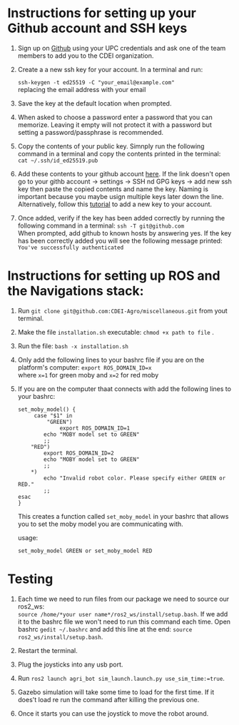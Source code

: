 # Instructions for setting up your Github account and SSH keys

1. Sign up on [Github](https://github.com/) using your UPC credentials and ask one of the team members to add you to the CDEI organization.
   
3. Create a a new ssh key for your account. In a terminal and run:

    `ssh-keygen -t ed25519 -C "your_email@example.com"` \
      replacing the email address with your email 
    
3. Save the key at the default location when prompted.
 
4. When asked to choose a password enter a password that you can memorize. Leaving it empty will not protect it with a password but setting a password/passphrase is recommended.

5. Copy the contents of your public key. Simnply run the following command in a terminal and copy the contents printed in the terminal:\
    `cat ~/.ssh/id_ed25519.pub`

 6. Add these contents to your github account [here](https://github.com/settings/keys). 
If the link doesn't open go to your githb account -> settings -> SSH nd GPG keys -> add new ssh key 
then paste the copied contents and name the key. Naming is important because you maybe usign multiple keys later down the line.
Alternatively, follow this [tutorial](https://docs.github.com/en/authentication/connecting-to-github-with-ssh/adding-a-new-ssh-key-to-your-github-account) to
add a new key to your account. 

7. Once added, verify if the key has been added correctly by running the following command in a terminal:
    `ssh -T git@github.com`\
      When prompted, add github to known hosts by answering yes. If the key has been correctly added  you will see the following message printed:\
      `You've successfully authenticated`

# Instructions for setting up ROS and the Navigations stack:

1. Run `git clone git@github.com:CDEI-Agro/miscellaneous.git` from yout terminal.

2. Make the file `installation.sh` executable: `chmod +x path to file` .

3. Run the file: `bash -x installation.sh`

4. Only add the following lines to your bashrc file if you are on the platform's computer: 
    `export ROS_DOMAIN_ID=x`\
    where `x=1` for green moby and `x=2` for red moby

5. If you are on the computer thaat connects with add the following lines to your bashrc:
    ````
    set_moby_model() {
         case "$1" in
             "GREEN")
                 export ROS_DOMAIN_ID=1
            echo "MOBY model set to GREEN"
            ;;
        "RED")
            export ROS_DOMAIN_ID=2
            echo "MOBY model set to GREEN"
            ;;
        *)
            echo "Invalid robot color. Please specify either GREEN or RED."
            ;;
    esac
   }
      ````
   
    This creates a function called `set_moby_model` in your bashrc that 
    allows you to set the moby model you are communicating with.
    
    usage:
    
    ````
   set_moby_model GREEN or set_moby_model RED 

# Testing

1. Each time we need to run files from our package we need to source our ros2_ws:\
 `source /home/*your user name*/ros2_ws/install/setup.bash`. If we add it to the bashrc file
we won't need to run this command each time. Open bashrc `gedit ~/.bashrc` and add this line at the end: `source ros2_ws/install/setup.bash`.

2. Restart the terminal.

3. Plug the joysticks into any usb port.

4. Run `ros2 launch agri_bot sim_launch.launch.py use_sim_time:=true`.
  
5. Gazebo simulation will take some time to load for the first time. If it does't load re run the command after killing the previous one.

7. Once it starts you can use the joystick to  move the robot around.
